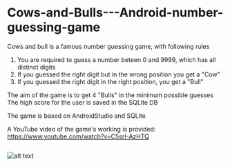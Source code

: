 # Cows-and-Bulls---Android-number-guessing-game

Cows and bull is a famous number guessing game, with following rules

1. You are required to guess a number beteen 0 and 9999, which has all distinct digits
2. If you guessed the right digit but in the wrong position you get a "Cow"
3. If you guessed the right digit in the right position, you get a "Bull"

The aim of the game is to get 4 "Bulls" in the minimum possible guesses
The high score for the user is saved in the SQLite DB

The game is based on AndroidStudio and SQLite

A YouTube video of the game's working is provided: https://www.youtube.com/watch?v=C5srI-AzHTQ

<img></img>

![alt text](https://drive.google.com/file/d/0By8hUJNS38zXUTNOQmlTcTA5WEk/view?usp=sharing&resourcekey=0-pvOZo8FfO09Zu_Ig1shORQ)

